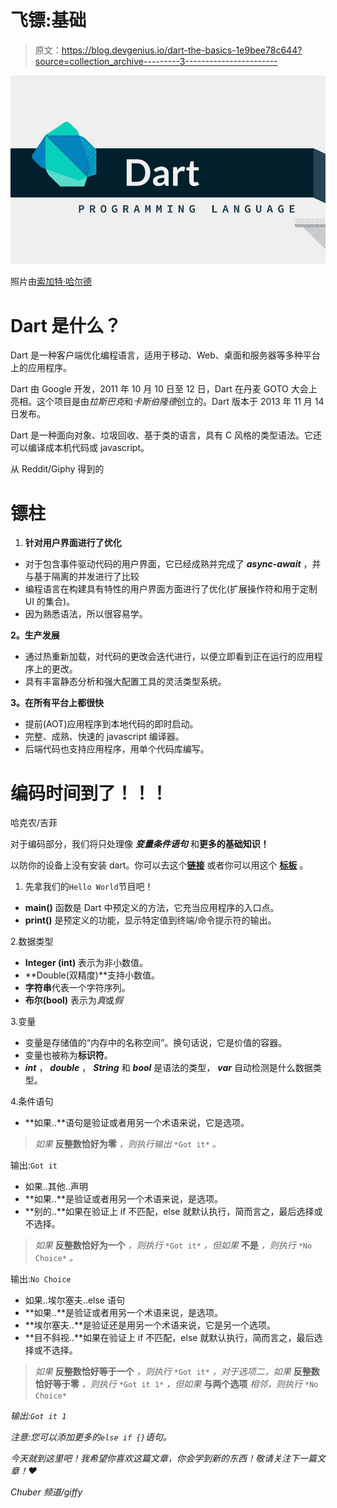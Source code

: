 # 飞镖:基础

> 原文：<https://blog.devgenius.io/dart-the-basics-1e9bee78c644?source=collection_archive---------3----------------------->

![](img/bcae4500a2672c8ab423f8423c9391de.png)

照片由[索加特·哈尔德](https://datafloq.com/user/saugat-halder)

# Dart 是什么？

Dart 是一种客户端优化编程语言，适用于移动、Web、桌面和服务器等多种平台上的应用程序。

Dart 由 Google 开发，2011 年 10 月 10 日至 12 日，Dart 在丹麦 GOTO 大会上亮相。这个项目是由*拉斯巴克*和*卡斯伯隆德*创立的。Dart 版本于 2013 年 11 月 14 日发布。

Dart 是一种面向对象、垃圾回收、基于类的语言，具有 C 风格的类型语法。它还可以编译成本机代码或 javascript。

从 Reddit/Giphy 得到的

# 镖柱

1.  **针对用户界面进行了优化**

*   对于包含事件驱动代码的用户界面，它已经成熟并完成了 ***async-await*** ，并与基于隔离的并发进行了比较
*   编程语言在构建具有特性的用户界面方面进行了优化(扩展操作符和用于定制 UI 的集合)。
*   因为熟悉语法，所以很容易学。

**2。生产发展**

*   通过热重新加载，对代码的更改会迭代进行，以便立即看到正在运行的应用程序上的更改。
*   具有丰富静态分析和强大配置工具的灵活类型系统。

**3。在所有平台上都很快**

*   提前(AOT)应用程序到本地代码的即时启动。
*   完整、成熟、快速的 javascript 编译器。
*   后端代码也支持应用程序，用单个代码库编写。

# **编码时间到了！！！**

哈克农/吉菲

对于编码部分，我们将只处理像 ***变量******条件语句*** 和**更多的基础知识！**

以防你的设备上没有安装 dart。你可以去这个[**链接**](https://dart.dev/get-dart) 或者你可以用这个 [**标板**](https://dartpad.dev/) 。

1.  先拿我们的`Hello World`节目吧！

*   **main()** 函数是 Dart 中预定义的方法，它充当应用程序的入口点。
*   **print()** 是预定义的功能，显示特定值到终端/命令提示符的输出。

2.数据类型

*   **Integer (int)** 表示为非小数值。
*   **Double(双精度)**支持小数值。
*   **字符串**代表一个字符序列。
*   **布尔(bool)** 表示为*真*或*假*

3.变量

*   变量是存储值的“内存中的名称空间”。换句话说，它是价值的容器。
*   变量也被称为**标识符**。
*   ***int*** ， ***double*** ， ***String*** 和 ***bool*** 是语法的类型， ***var*** 自动检测是什么数据类型。

4.条件语句

*   **如果..**语句是验证或者用另一个术语来说，它是选项。

> *如果* **反整数恰好为零** *，则执行输出* `*Got it*` *。*

输出:`Got it`

*   如果..其他..声明
*   **如果..**是验证或者用另一个术语来说，是选项。
*   **别的..**如果在验证上 if 不匹配，else 就默认执行，简而言之，最后选择或不选择。

> *如果* **反整数恰好为一个** *，则执行* `*Got it*` *，但如果* **不是** *，则执行* `*No Choice*` *。*

输出:`No Choice`

*   如果..埃尔塞夫..else 语句
*   **如果..**是验证或者用另一个术语来说，是选项。
*   **埃尔塞夫..**是验证还是用另一个术语来说，它是另一个选项。
*   **目不斜视..**如果在验证上 if 不匹配，else 就默认执行，简而言之，最后选择或不选择。

> *如果* **反整数恰好等于一个** *，则执行* `*Got it*` *，对于选项二，如果* **反整数恰好等于零** *，则执行* `*Got it 1*` *，但如果* **与两个选项** *相邻，则执行* `*No Choice*`

*输出:`Got it 1`*

*注意:您可以添加更多的`else if {}`语句。*

*今天就到这里吧！我希望你喜欢这篇文章，你会学到新的东西！敬请关注下一篇文章！❤*

*Chuber 频道/giffy*